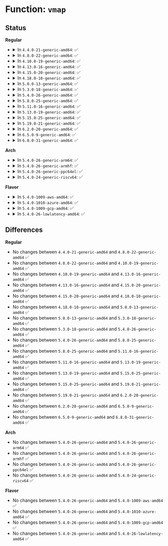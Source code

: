 # Function: <code>vmap</code>

## Status
<b>Regular</b>
<ul>
<li>
<details>
<summary>In <code>4.4.0-21-generic-amd64</code>: ✅</summary>

```c
void * vmap(struct page * * pages, unsigned int count, long unsigned int flags, pgprot_t prot)
```

```json
{
  "name": "vmap",
  "collision_type": "Unique Global",
  "inline_type": "No",
  "funcs": [
    {
      "addr": 18446744071580741312,
      "name": "vmap",
      "external": true,
      "loc": "mm/vmalloc.c:1552",
      "file": "mm/vmalloc.c",
      "inline": "seen, unknown",
      "caller_inline": [],
      "caller_func": [
        "arch/x86/xen/grant-table.c:xen_pvh_gnttab_setup",
        "drivers/xen/xenbus/xenbus_client.c:xenbus_map_ring_valloc_hvm",
        "drivers/base/firmware_class.c:firmware_loading_store"
      ]
    }
  ],
  "symbols": [
    {
      "addr": 18446744071580741312,
      "name": "vmap",
      "section": ".text",
      "bind": "STB_GLOBAL",
      "size": 174
    }
  ]
}
```
</details>
</li>
<li>
<details>
<summary>In <code>4.8.0-22-generic-amd64</code>: ✅</summary>

```c
void * vmap(struct page * * pages, unsigned int count, long unsigned int flags, pgprot_t prot)
```

```json
{
  "name": "vmap",
  "collision_type": "Unique Global",
  "inline_type": "No",
  "funcs": [
    {
      "addr": 18446744071580860496,
      "name": "vmap",
      "external": true,
      "loc": "mm/vmalloc.c:1573",
      "file": "mm/vmalloc.c",
      "inline": "seen, unknown",
      "caller_inline": [],
      "caller_func": [
        "drivers/xen/xenbus/xenbus_client.c:xenbus_map_ring_valloc_hvm",
        "drivers/xen/xlate_mmu.c:xen_xlate_map_ballooned_pages",
        "drivers/base/firmware_class.c:firmware_loading_store"
      ]
    }
  ],
  "symbols": [
    {
      "addr": 18446744071580860496,
      "name": "vmap",
      "section": ".text",
      "bind": "STB_GLOBAL",
      "size": 174
    }
  ]
}
```
</details>
</li>
<li>
<details>
<summary>In <code>4.10.0-19-generic-amd64</code>: ✅</summary>

```c
void * vmap(struct page * * pages, unsigned int count, long unsigned int flags, pgprot_t prot)
```

```json
{
  "name": "vmap",
  "collision_type": "Unique Global",
  "inline_type": "No",
  "funcs": [
    {
      "addr": 18446744071580930704,
      "name": "vmap",
      "external": true,
      "loc": "mm/vmalloc.c:1588",
      "file": "mm/vmalloc.c",
      "inline": "seen, unknown",
      "caller_inline": [],
      "caller_func": [
        "drivers/xen/xenbus/xenbus_client.c:xenbus_map_ring_valloc_hvm",
        "drivers/xen/xlate_mmu.c:xen_xlate_map_ballooned_pages",
        "drivers/base/firmware_class.c:firmware_loading_store"
      ]
    }
  ],
  "symbols": [
    {
      "addr": 18446744071580930704,
      "name": "vmap",
      "section": ".text",
      "bind": "STB_GLOBAL",
      "size": 174
    }
  ]
}
```
</details>
</li>
<li>
<details>
<summary>In <code>4.13.0-16-generic-amd64</code>: ✅</summary>

```c
void * vmap(struct page * * pages, unsigned int count, long unsigned int flags, pgprot_t prot)
```

```json
{
  "name": "vmap",
  "collision_type": "Unique Global",
  "inline_type": "No",
  "funcs": [
    {
      "addr": 18446744071580974960,
      "name": "vmap",
      "external": true,
      "loc": "mm/vmalloc.c:1640",
      "file": "mm/vmalloc.c",
      "inline": "seen, unknown",
      "caller_inline": [],
      "caller_func": [
        "kernel/kexec_core.c:kimage_crash_copy_vmcoreinfo",
        "drivers/xen/xenbus/xenbus_client.c:xenbus_map_ring_valloc_hvm",
        "drivers/xen/xlate_mmu.c:xen_xlate_map_ballooned_pages",
        "drivers/base/firmware_class.c:firmware_loading_store"
      ]
    }
  ],
  "symbols": [
    {
      "addr": 18446744071580974960,
      "name": "vmap",
      "section": ".text",
      "bind": "STB_GLOBAL",
      "size": 164
    }
  ]
}
```
</details>
</li>
<li>
<details>
<summary>In <code>4.15.0-20-generic-amd64</code>: ✅</summary>

```c
void * vmap(struct page * * pages, unsigned int count, long unsigned int flags, pgprot_t prot)
```

```json
{
  "name": "vmap",
  "collision_type": "Unique Global",
  "inline_type": "No",
  "funcs": [
    {
      "addr": 18446744071581077584,
      "name": "vmap",
      "external": true,
      "loc": "mm/vmalloc.c:1638",
      "file": "mm/vmalloc.c",
      "inline": "seen, unknown",
      "caller_inline": [],
      "caller_func": [
        "kernel/kexec_core.c:kimage_crash_copy_vmcoreinfo",
        "drivers/xen/xenbus/xenbus_client.c:xenbus_map_ring_valloc_hvm",
        "drivers/xen/xlate_mmu.c:xen_xlate_map_ballooned_pages",
        "drivers/base/firmware_class.c:firmware_loading_store"
      ]
    }
  ],
  "symbols": [
    {
      "addr": 18446744071581077584,
      "name": "vmap",
      "section": ".text",
      "bind": "STB_GLOBAL",
      "size": 164
    }
  ]
}
```
</details>
</li>
<li>
<details>
<summary>In <code>4.18.0-10-generic-amd64</code>: ✅</summary>

```c
void * vmap(struct page * * pages, unsigned int count, long unsigned int flags, pgprot_t prot)
```

```json
{
  "name": "vmap",
  "collision_type": "Unique Global",
  "inline_type": "No",
  "funcs": [
    {
      "addr": 18446744071581216512,
      "name": "vmap",
      "external": true,
      "loc": "mm/vmalloc.c:1625",
      "file": "mm/vmalloc.c",
      "inline": "seen, unknown",
      "caller_inline": [],
      "caller_func": [
        "kernel/kexec_core.c:kimage_crash_copy_vmcoreinfo",
        "security/keys/big_key.c:big_key_alloc_buffer",
        "drivers/xen/xenbus/xenbus_client.c:xenbus_map_ring_valloc_hvm",
        "drivers/xen/xlate_mmu.c:xen_xlate_map_ballooned_pages",
        "drivers/base/firmware_loader/fallback.c:firmware_loading_store"
      ]
    }
  ],
  "symbols": [
    {
      "addr": 18446744071581216512,
      "name": "vmap",
      "section": ".text",
      "bind": "STB_GLOBAL",
      "size": 164
    }
  ]
}
```
</details>
</li>
<li>
<details>
<summary>In <code>5.0.0-13-generic-amd64</code>: ✅</summary>

```c
void * vmap(struct page * * pages, unsigned int count, long unsigned int flags, pgprot_t prot)
```

```json
{
  "name": "vmap",
  "collision_type": "Unique Global",
  "inline_type": "No",
  "funcs": [
    {
      "addr": 18446744071581300240,
      "name": "vmap",
      "external": true,
      "loc": "mm/vmalloc.c:1631",
      "file": "mm/vmalloc.c",
      "inline": "seen, unknown",
      "caller_inline": [],
      "caller_func": [
        "kernel/kexec_core.c:kimage_crash_copy_vmcoreinfo",
        "security/keys/big_key.c:big_key_alloc_buffer",
        "drivers/xen/xenbus/xenbus_client.c:xenbus_map_ring_valloc_hvm",
        "drivers/xen/xlate_mmu.c:xen_xlate_map_ballooned_pages",
        "drivers/base/firmware_loader/fallback.c:firmware_loading_store"
      ]
    }
  ],
  "symbols": [
    {
      "addr": 18446744071581300240,
      "name": "vmap",
      "section": ".text",
      "bind": "STB_GLOBAL",
      "size": 167
    }
  ]
}
```
</details>
</li>
<li>
<details>
<summary>In <code>5.3.0-18-generic-amd64</code>: ✅</summary>

```c
void * vmap(struct page * * pages, unsigned int count, long unsigned int flags, pgprot_t prot)
```

```json
{
  "name": "vmap",
  "collision_type": "Unique Global",
  "inline_type": "No",
  "funcs": [
    {
      "addr": 18446744071581377520,
      "name": "vmap",
      "external": true,
      "loc": "mm/vmalloc.c:2365",
      "file": "mm/vmalloc.c",
      "inline": "seen, unknown",
      "caller_inline": [],
      "caller_func": [
        "arch/x86/kernel/irq_64.c:irq_init_percpu_irqstack",
        "kernel/kexec_core.c:kimage_crash_copy_vmcoreinfo",
        "security/keys/big_key.c:big_key_alloc_buffer",
        "drivers/xen/xenbus/xenbus_client.c:xenbus_map_ring_valloc_hvm",
        "drivers/xen/xlate_mmu.c:xen_xlate_map_ballooned_pages"
      ]
    }
  ],
  "symbols": [
    {
      "addr": 18446744071581377520,
      "name": "vmap",
      "section": ".text",
      "bind": "STB_GLOBAL",
      "size": 167
    }
  ]
}
```
</details>
</li>
<li>
<details>
<summary>In <code>5.4.0-26-generic-amd64</code>: ✅</summary>

```c
void * vmap(struct page * * pages, unsigned int count, long unsigned int flags, pgprot_t prot)
```

```json
{
  "name": "vmap",
  "collision_type": "Unique Global",
  "inline_type": "No",
  "funcs": [
    {
      "addr": 18446744071581438720,
      "name": "vmap",
      "external": true,
      "loc": "mm/vmalloc.c:2371",
      "file": "mm/vmalloc.c",
      "inline": "seen, unknown",
      "caller_inline": [],
      "caller_func": [
        "arch/x86/kernel/irq_64.c:irq_init_percpu_irqstack",
        "kernel/kexec_core.c:kimage_crash_copy_vmcoreinfo",
        "security/keys/big_key.c:big_key_alloc_buffer",
        "drivers/xen/xenbus/xenbus_client.c:xenbus_map_ring_valloc_hvm",
        "drivers/xen/xlate_mmu.c:xen_xlate_map_ballooned_pages"
      ]
    }
  ],
  "symbols": [
    {
      "addr": 18446744071581438720,
      "name": "vmap",
      "section": ".text",
      "bind": "STB_GLOBAL",
      "size": 167
    }
  ]
}
```
</details>
</li>
<li>
<details>
<summary>In <code>5.8.0-25-generic-amd64</code>: ✅</summary>

```c
void * vmap(struct page * * pages, unsigned int count, long unsigned int flags, pgprot_t prot)
```

```json
{
  "name": "vmap",
  "collision_type": "Unique Global",
  "inline_type": "No",
  "funcs": [
    {
      "addr": 18446744071581646912,
      "name": "vmap",
      "external": true,
      "loc": "mm/vmalloc.c:2418",
      "file": "mm/vmalloc.c",
      "inline": "seen, unknown",
      "caller_inline": [],
      "caller_func": [
        "arch/x86/kernel/irq_64.c:map_irq_stack",
        "kernel/kexec_core.c:kimage_crash_copy_vmcoreinfo",
        "kernel/relay.c:relay_alloc_buf",
        "kernel/relay.c:relay_alloc_buf",
        "kernel/bpf/ringbuf.c:bpf_ringbuf_area_alloc",
        "drivers/xen/xenbus/xenbus_client.c:xenbus_map_ring_hvm",
        "drivers/xen/xlate_mmu.c:xen_xlate_map_ballooned_pages",
        "drivers/base/firmware_loader/main.c:fw_decompress_xz_pages",
        "drivers/dma-buf/heaps/heap-helpers.c:dma_heap_dma_buf_vmap",
        "net/xdp/xsk_buff_pool.c:xp_create"
      ]
    }
  ],
  "symbols": [
    {
      "addr": 18446744071581646912,
      "name": "vmap",
      "section": ".text",
      "bind": "STB_GLOBAL",
      "size": 142
    }
  ]
}
```
</details>
</li>
<li>
<details>
<summary>In <code>5.11.0-16-generic-amd64</code>: ✅</summary>

```c
void * vmap(struct page * * pages, unsigned int count, long unsigned int flags, pgprot_t prot)
```

```json
{
  "name": "vmap",
  "collision_type": "Unique Global",
  "inline_type": "No",
  "funcs": [
    {
      "addr": 18446744071581693440,
      "name": "vmap",
      "external": true,
      "loc": "mm/vmalloc.c:2403",
      "file": "mm/vmalloc.c",
      "inline": "seen, unknown",
      "caller_inline": [],
      "caller_func": [
        "arch/x86/kernel/irq_64.c:map_irq_stack",
        "kernel/kexec_core.c:kimage_crash_copy_vmcoreinfo",
        "kernel/relay.c:relay_alloc_buf",
        "kernel/relay.c:relay_alloc_buf",
        "kernel/bpf/ringbuf.c:bpf_ringbuf_area_alloc",
        "drivers/xen/xenbus/xenbus_client.c:xenbus_map_ring_hvm",
        "drivers/xen/xlate_mmu.c:xen_xlate_map_ballooned_pages",
        "drivers/base/firmware_loader/main.c:fw_decompress_xz_pages",
        "drivers/dma-buf/heaps/system_heap.c:system_heap_do_vmap",
        "net/xdp/xdp_umem.c:xdp_umem_reg"
      ]
    }
  ],
  "symbols": [
    {
      "addr": 18446744071581693440,
      "name": "vmap",
      "section": ".text",
      "bind": "STB_GLOBAL",
      "size": 180
    }
  ]
}
```
</details>
</li>
<li>
<details>
<summary>In <code>5.13.0-19-generic-amd64</code>: ✅</summary>

```c
void * vmap(struct page * * pages, unsigned int count, long unsigned int flags, pgprot_t prot)
```

```json
{
  "name": "vmap",
  "collision_type": "Unique Global",
  "inline_type": "No",
  "funcs": [
    {
      "addr": 18446744071581716176,
      "name": "vmap",
      "external": true,
      "loc": "mm/vmalloc.c:2685",
      "file": "mm/vmalloc.c",
      "inline": "seen, unknown",
      "caller_inline": [],
      "caller_func": [
        "arch/x86/kernel/irq_64.c:irq_init_percpu_irqstack",
        "kernel/dma/mapping.c:dma_vmap_noncontiguous",
        "kernel/kexec_core.c:kimage_crash_copy_vmcoreinfo",
        "kernel/relay.c:relay_create_buf",
        "kernel/relay.c:relay_create_buf",
        "kernel/bpf/ringbuf.c:bpf_ringbuf_alloc",
        "drivers/xen/xenbus/xenbus_client.c:xenbus_map_ring_hvm",
        "drivers/xen/xlate_mmu.c:xen_xlate_map_ballooned_pages",
        "drivers/base/firmware_loader/main.c:fw_decompress_xz",
        "drivers/dma-buf/heaps/system_heap.c:system_heap_vmap",
        "net/xdp/xdp_umem.c:xdp_umem_reg"
      ]
    }
  ],
  "symbols": [
    {
      "addr": 18446744071581716176,
      "name": "vmap",
      "section": ".text",
      "bind": "STB_GLOBAL",
      "size": 181
    }
  ]
}
```
</details>
</li>
<li>
<details>
<summary>In <code>5.15.0-25-generic-amd64</code>: ✅</summary>

```c
void * vmap(struct page * * pages, unsigned int count, long unsigned int flags, pgprot_t prot)
```

```json
{
  "name": "vmap",
  "collision_type": "Unique Global",
  "inline_type": "No",
  "funcs": [
    {
      "addr": 18446744071581988416,
      "name": "vmap",
      "external": true,
      "loc": "mm/vmalloc.c:2738",
      "file": "mm/vmalloc.c",
      "inline": "seen, unknown",
      "caller_inline": [],
      "caller_func": [
        "arch/x86/kernel/irq_64.c:irq_init_percpu_irqstack",
        "kernel/dma/mapping.c:dma_vmap_noncontiguous",
        "kernel/kexec_core.c:kimage_crash_copy_vmcoreinfo",
        "kernel/relay.c:relay_create_buf",
        "kernel/relay.c:relay_create_buf",
        "kernel/bpf/ringbuf.c:bpf_ringbuf_alloc",
        "drivers/xen/xenbus/xenbus_client.c:xenbus_map_ring_hvm",
        "drivers/xen/xlate_mmu.c:xen_xlate_map_ballooned_pages",
        "drivers/base/firmware_loader/main.c:fw_decompress_xz",
        "drivers/dma-buf/heaps/system_heap.c:system_heap_vmap",
        "net/xdp/xdp_umem.c:xdp_umem_reg"
      ]
    }
  ],
  "symbols": [
    {
      "addr": 18446744071581988416,
      "name": "vmap",
      "section": ".text",
      "bind": "STB_GLOBAL",
      "size": 181
    }
  ]
}
```
</details>
</li>
<li>
<details>
<summary>In <code>5.19.0-21-generic-amd64</code>: ✅</summary>

```c
void * vmap(struct page * * pages, unsigned int count, long unsigned int flags, pgprot_t prot)
```

```json
{
  "name": "vmap",
  "collision_type": "Unique Global",
  "inline_type": "No",
  "funcs": [
    {
      "addr": 18446744071582410656,
      "name": "vmap",
      "external": true,
      "loc": "mm/vmalloc.c:2782",
      "file": "mm/vmalloc.c",
      "inline": "seen, unknown",
      "caller_inline": [],
      "caller_func": [
        "arch/x86/kernel/irq_64.c:irq_init_percpu_irqstack",
        "kernel/dma/mapping.c:dma_vmap_noncontiguous",
        "kernel/dma/remap.c:dma_common_contiguous_remap",
        "kernel/dma/remap.c:dma_common_pages_remap",
        "kernel/kexec_core.c:kimage_crash_copy_vmcoreinfo",
        "kernel/relay.c:relay_alloc_buf",
        "kernel/relay.c:relay_alloc_buf",
        "kernel/bpf/ringbuf.c:bpf_ringbuf_alloc",
        "drivers/xen/xenbus/xenbus_client.c:xenbus_map_ring_hvm",
        "drivers/xen/xlate_mmu.c:xen_xlate_map_ballooned_pages",
        "drivers/base/firmware_loader/main.c:fw_map_paged_buf",
        "drivers/dma-buf/heaps/system_heap.c:system_heap_vmap",
        "net/xdp/xdp_umem.c:xdp_umem_reg"
      ]
    }
  ],
  "symbols": [
    {
      "addr": 18446744071582410656,
      "name": "vmap",
      "section": ".text",
      "bind": "STB_GLOBAL",
      "size": 221
    }
  ]
}
```
</details>
</li>
<li>
<details>
<summary>In <code>6.2.0-20-generic-amd64</code>: ✅</summary>

```c
void * vmap(struct page * * pages, unsigned int count, long unsigned int flags, pgprot_t prot)
```

```json
{
  "name": "vmap",
  "collision_type": "Unique Global",
  "inline_type": "No",
  "funcs": [
    {
      "addr": 18446744071582917632,
      "name": "vmap",
      "external": true,
      "loc": "mm/vmalloc.c:2844",
      "file": "mm/vmalloc.c",
      "inline": "seen, unknown",
      "caller_inline": [],
      "caller_func": [
        "arch/x86/kernel/irq_64.c:irq_init_percpu_irqstack",
        "kernel/dma/mapping.c:dma_vmap_noncontiguous",
        "kernel/dma/remap.c:dma_common_contiguous_remap",
        "kernel/dma/remap.c:dma_common_pages_remap",
        "kernel/kexec_core.c:kimage_crash_copy_vmcoreinfo",
        "kernel/relay.c:relay_alloc_buf",
        "kernel/relay.c:relay_alloc_buf",
        "kernel/bpf/ringbuf.c:bpf_ringbuf_alloc",
        "drivers/xen/xenbus/xenbus_client.c:xenbus_map_ring_hvm",
        "drivers/xen/xlate_mmu.c:xen_xlate_map_ballooned_pages",
        "drivers/base/firmware_loader/main.c:fw_map_paged_buf",
        "drivers/dma-buf/heaps/system_heap.c:system_heap_vmap",
        "net/xdp/xdp_umem.c:xdp_umem_reg"
      ]
    }
  ],
  "symbols": [
    {
      "addr": 18446744071582917632,
      "name": "vmap",
      "section": ".text",
      "bind": "STB_GLOBAL",
      "size": 221
    }
  ]
}
```
</details>
</li>
<li>
<details>
<summary>In <code>6.5.0-9-generic-amd64</code>: ✅</summary>

```c
void * vmap(struct page * * pages, unsigned int count, long unsigned int flags, pgprot_t prot)
```

```json
{
  "name": "vmap",
  "collision_type": "Unique Global",
  "inline_type": "No",
  "funcs": [
    {
      "addr": 18446744071583132800,
      "name": "vmap",
      "external": true,
      "loc": "mm/vmalloc.c:2895",
      "file": "mm/vmalloc.c",
      "inline": "seen, unknown",
      "caller_inline": [],
      "caller_func": [
        "arch/x86/kernel/irq_64.c:irq_init_percpu_irqstack",
        "kernel/dma/mapping.c:dma_vmap_noncontiguous",
        "kernel/dma/remap.c:dma_common_contiguous_remap",
        "kernel/dma/remap.c:dma_common_pages_remap",
        "kernel/module/decompress.c:module_decompress",
        "kernel/kexec_core.c:kimage_crash_copy_vmcoreinfo",
        "kernel/relay.c:relay_alloc_buf",
        "kernel/relay.c:relay_alloc_buf",
        "kernel/bpf/ringbuf.c:bpf_ringbuf_alloc",
        "drivers/xen/xenbus/xenbus_client.c:xenbus_map_ring_hvm",
        "drivers/xen/xlate_mmu.c:xen_xlate_map_ballooned_pages",
        "drivers/base/firmware_loader/main.c:fw_map_paged_buf",
        "drivers/dma-buf/heaps/system_heap.c:system_heap_vmap",
        "net/xdp/xdp_umem.c:xdp_umem_reg"
      ]
    }
  ],
  "symbols": [
    {
      "addr": 18446744071583132800,
      "name": "vmap",
      "section": ".text",
      "bind": "STB_GLOBAL",
      "size": 240
    }
  ]
}
```
</details>
</li>
<li>
<details>
<summary>In <code>6.8.0-31-generic-amd64</code>: ✅</summary>

```c
void * vmap(struct page * * pages, unsigned int count, long unsigned int flags, pgprot_t prot)
```

```json
{
  "name": "vmap",
  "collision_type": "Unique Global",
  "inline_type": "No",
  "funcs": [
    {
      "addr": 18446744071583315792,
      "name": "vmap",
      "external": true,
      "loc": "mm/vmalloc.c:2895",
      "file": "mm/vmalloc.c",
      "inline": "seen, unknown",
      "caller_inline": [],
      "caller_func": [
        "arch/x86/kernel/irq_64.c:irq_init_percpu_irqstack",
        "kernel/dma/mapping.c:dma_vmap_noncontiguous",
        "kernel/dma/remap.c:dma_common_contiguous_remap",
        "kernel/dma/remap.c:dma_common_pages_remap",
        "kernel/module/decompress.c:module_decompress",
        "kernel/kexec_core.c:kimage_crash_copy_vmcoreinfo",
        "kernel/relay.c:relay_alloc_buf",
        "kernel/relay.c:relay_alloc_buf",
        "kernel/bpf/ringbuf.c:bpf_ringbuf_alloc",
        "drivers/xen/xenbus/xenbus_client.c:xenbus_map_ring_hvm",
        "drivers/xen/xlate_mmu.c:xen_xlate_map_ballooned_pages",
        "drivers/base/firmware_loader/main.c:fw_map_paged_buf",
        "drivers/dma-buf/heaps/system_heap.c:system_heap_vmap",
        "drivers/gpu/drm/drm_gem_shmem_helper.c:drm_gem_shmem_vmap",
        "net/xdp/xdp_umem.c:xdp_umem_reg"
      ]
    }
  ],
  "symbols": [
    {
      "addr": 18446744071583315792,
      "name": "vmap",
      "section": ".text",
      "bind": "STB_GLOBAL",
      "size": 240
    }
  ]
}
```
</details>
</li>
</ul>
<b>Arch</b>
<ul>
<li>
<details>
<summary>In <code>5.4.0-26-generic-arm64</code>: ✅</summary>

```c
void * vmap(struct page * * pages, unsigned int count, long unsigned int flags, pgprot_t prot)
```

```json
{
  "name": "vmap",
  "collision_type": "Unique Global",
  "inline_type": "No",
  "funcs": [
    {
      "addr": 18446603336492842312,
      "name": "vmap",
      "external": true,
      "loc": "mm/vmalloc.c:2371",
      "file": "mm/vmalloc.c",
      "inline": "seen, unknown",
      "caller_inline": [],
      "caller_func": [
        "kernel/kexec_core.c:kimage_crash_copy_vmcoreinfo",
        "security/keys/big_key.c:big_key_alloc_buffer",
        "drivers/xen/xenbus/xenbus_client.c:xenbus_map_ring_valloc_hvm",
        "drivers/xen/xlate_mmu.c:xen_xlate_map_ballooned_pages"
      ]
    }
  ],
  "symbols": [
    {
      "addr": 18446603336492842312,
      "name": "vmap",
      "section": ".text",
      "bind": "STB_GLOBAL",
      "size": 200
    }
  ]
}
```
</details>
</li>
<li>
<details>
<summary>In <code>5.4.0-26-generic-armhf</code>: ✅</summary>

```c
void * vmap(struct page * * pages, unsigned int count, long unsigned int flags, pgprot_t prot)
```

```json
{
  "name": "vmap",
  "collision_type": "Unique Global",
  "inline_type": "No",
  "funcs": [
    {
      "addr": 3226649188,
      "name": "vmap",
      "external": true,
      "loc": "mm/vmalloc.c:2371",
      "file": "mm/vmalloc.c",
      "inline": "seen, unknown",
      "caller_inline": [],
      "caller_func": [
        "arch/arm/mm/fault-armv.c:check_writebuffer_bugs",
        "arch/arm/mm/fault-armv.c:check_writebuffer_bugs",
        "kernel/kexec_core.c:kimage_crash_copy_vmcoreinfo",
        "fs/pstore/ram_core.c:persistent_ram_new",
        "security/keys/big_key.c:big_key_alloc_buffer",
        "net/xdp/xdp_umem.c:xdp_umem_create"
      ]
    }
  ],
  "symbols": [
    {
      "addr": 3226649188,
      "name": "vmap",
      "section": ".text",
      "bind": "STB_GLOBAL",
      "size": 124
    }
  ]
}
```
</details>
</li>
<li>
<details>
<summary>In <code>5.4.0-26-generic-ppc64el</code>: ✅</summary>

```c
void * vmap(struct page * * pages, unsigned int count, long unsigned int flags, pgprot_t prot)
```

```json
{
  "name": "vmap",
  "collision_type": "Unique Global",
  "inline_type": "No",
  "funcs": [
    {
      "addr": 13835058055286230944,
      "name": "vmap",
      "external": true,
      "loc": "mm/vmalloc.c:2371",
      "file": "mm/vmalloc.c",
      "inline": "seen, unknown",
      "caller_inline": [],
      "caller_func": [
        "kernel/kexec_core.c:kimage_crash_copy_vmcoreinfo",
        "security/keys/big_key.c:big_key_alloc_buffer"
      ]
    }
  ],
  "symbols": [
    {
      "addr": 13835058055286230944,
      "name": "vmap",
      "section": ".text",
      "bind": "STB_GLOBAL",
      "size": 268
    }
  ]
}
```
</details>
</li>
<li>
<details>
<summary>In <code>5.4.0-24-generic-riscv64</code>: ✅</summary>

```c
void * vmap(struct page * * pages, unsigned int count, long unsigned int flags, pgprot_t prot)
```

```json
{
  "name": "vmap",
  "collision_type": "Unique Global",
  "inline_type": "No",
  "funcs": [
    {
      "addr": 18446743936272794282,
      "name": "vmap",
      "external": true,
      "loc": "mm/vmalloc.c:2371",
      "file": "mm/vmalloc.c",
      "inline": "seen, unknown",
      "caller_inline": [],
      "caller_func": [
        "security/keys/big_key.c:big_key_alloc_buffer"
      ]
    }
  ],
  "symbols": [
    {
      "addr": 18446743936272794282,
      "name": "vmap",
      "section": ".text",
      "bind": "STB_GLOBAL",
      "size": 148
    }
  ]
}
```
</details>
</li>
</ul>
<b>Flavor</b>
<ul>
<li>
<details>
<summary>In <code>5.4.0-1009-aws-amd64</code>: ✅</summary>

```c
void * vmap(struct page * * pages, unsigned int count, long unsigned int flags, pgprot_t prot)
```

```json
{
  "name": "vmap",
  "collision_type": "Unique Global",
  "inline_type": "No",
  "funcs": [
    {
      "addr": 18446744071581407568,
      "name": "vmap",
      "external": true,
      "loc": "mm/vmalloc.c:2371",
      "file": "mm/vmalloc.c",
      "inline": "seen, unknown",
      "caller_inline": [],
      "caller_func": [
        "arch/x86/kernel/irq_64.c:irq_init_percpu_irqstack",
        "kernel/kexec_core.c:kimage_crash_copy_vmcoreinfo",
        "security/keys/big_key.c:big_key_alloc_buffer",
        "drivers/xen/xenbus/xenbus_client.c:xenbus_map_ring_valloc_hvm",
        "drivers/xen/xlate_mmu.c:xen_xlate_map_ballooned_pages"
      ]
    }
  ],
  "symbols": [
    {
      "addr": 18446744071581407568,
      "name": "vmap",
      "section": ".text",
      "bind": "STB_GLOBAL",
      "size": 167
    }
  ]
}
```
</details>
</li>
<li>
<details>
<summary>In <code>5.4.0-1010-azure-amd64</code>: ✅</summary>

```c
void * vmap(struct page * * pages, unsigned int count, long unsigned int flags, pgprot_t prot)
```

```json
{
  "name": "vmap",
  "collision_type": "Unique Global",
  "inline_type": "No",
  "funcs": [
    {
      "addr": 18446744071581350080,
      "name": "vmap",
      "external": true,
      "loc": "mm/vmalloc.c:2371",
      "file": "mm/vmalloc.c",
      "inline": "seen, unknown",
      "caller_inline": [],
      "caller_func": [
        "arch/x86/kernel/irq_64.c:irq_init_percpu_irqstack",
        "kernel/kexec_core.c:kimage_crash_copy_vmcoreinfo",
        "security/keys/big_key.c:big_key_alloc_buffer",
        "drivers/hv/ring_buffer.c:hv_ringbuffer_init"
      ]
    }
  ],
  "symbols": [
    {
      "addr": 18446744071581350080,
      "name": "vmap",
      "section": ".text",
      "bind": "STB_GLOBAL",
      "size": 167
    }
  ]
}
```
</details>
</li>
<li>
<details>
<summary>In <code>5.4.0-1009-gcp-amd64</code>: ✅</summary>

```c
void * vmap(struct page * * pages, unsigned int count, long unsigned int flags, pgprot_t prot)
```

```json
{
  "name": "vmap",
  "collision_type": "Unique Global",
  "inline_type": "No",
  "funcs": [
    {
      "addr": 18446744071581398768,
      "name": "vmap",
      "external": true,
      "loc": "mm/vmalloc.c:2371",
      "file": "mm/vmalloc.c",
      "inline": "seen, unknown",
      "caller_inline": [],
      "caller_func": [
        "arch/x86/kernel/irq_64.c:irq_init_percpu_irqstack",
        "kernel/kexec_core.c:kimage_crash_copy_vmcoreinfo",
        "security/keys/big_key.c:big_key_alloc_buffer",
        "drivers/xen/xenbus/xenbus_client.c:xenbus_map_ring_valloc_hvm",
        "drivers/xen/xlate_mmu.c:xen_xlate_map_ballooned_pages",
        "drivers/base/firmware_loader/main.c:fw_map_paged_buf"
      ]
    }
  ],
  "symbols": [
    {
      "addr": 18446744071581398768,
      "name": "vmap",
      "section": ".text",
      "bind": "STB_GLOBAL",
      "size": 167
    }
  ]
}
```
</details>
</li>
<li>
<details>
<summary>In <code>5.4.0-26-lowlatency-amd64</code>: ✅</summary>

```c
void * vmap(struct page * * pages, unsigned int count, long unsigned int flags, pgprot_t prot)
```

```json
{
  "name": "vmap",
  "collision_type": "Unique Global",
  "inline_type": "No",
  "funcs": [
    {
      "addr": 18446744071581462800,
      "name": "vmap",
      "external": true,
      "loc": "mm/vmalloc.c:2371",
      "file": "mm/vmalloc.c",
      "inline": "seen, unknown",
      "caller_inline": [],
      "caller_func": [
        "arch/x86/kernel/irq_64.c:irq_init_percpu_irqstack",
        "kernel/kexec_core.c:kimage_crash_copy_vmcoreinfo",
        "security/keys/big_key.c:big_key_alloc_buffer",
        "drivers/xen/xenbus/xenbus_client.c:xenbus_map_ring_valloc_hvm",
        "drivers/xen/xlate_mmu.c:xen_xlate_map_ballooned_pages"
      ]
    }
  ],
  "symbols": [
    {
      "addr": 18446744071581462800,
      "name": "vmap",
      "section": ".text",
      "bind": "STB_GLOBAL",
      "size": 148
    }
  ]
}
```
</details>
</li>
</ul>

## Differences
<b>Regular</b>
<ul>
<li>
No changes between <code>4.4.0-21-generic-amd64</code> and <code>4.8.0-22-generic-amd64</code> ✅
</li>
<li>
No changes between <code>4.8.0-22-generic-amd64</code> and <code>4.10.0-19-generic-amd64</code> ✅
</li>
<li>
No changes between <code>4.10.0-19-generic-amd64</code> and <code>4.13.0-16-generic-amd64</code> ✅
</li>
<li>
No changes between <code>4.13.0-16-generic-amd64</code> and <code>4.15.0-20-generic-amd64</code> ✅
</li>
<li>
No changes between <code>4.15.0-20-generic-amd64</code> and <code>4.18.0-10-generic-amd64</code> ✅
</li>
<li>
No changes between <code>4.18.0-10-generic-amd64</code> and <code>5.0.0-13-generic-amd64</code> ✅
</li>
<li>
No changes between <code>5.0.0-13-generic-amd64</code> and <code>5.3.0-18-generic-amd64</code> ✅
</li>
<li>
No changes between <code>5.3.0-18-generic-amd64</code> and <code>5.4.0-26-generic-amd64</code> ✅
</li>
<li>
No changes between <code>5.4.0-26-generic-amd64</code> and <code>5.8.0-25-generic-amd64</code> ✅
</li>
<li>
No changes between <code>5.8.0-25-generic-amd64</code> and <code>5.11.0-16-generic-amd64</code> ✅
</li>
<li>
No changes between <code>5.11.0-16-generic-amd64</code> and <code>5.13.0-19-generic-amd64</code> ✅
</li>
<li>
No changes between <code>5.13.0-19-generic-amd64</code> and <code>5.15.0-25-generic-amd64</code> ✅
</li>
<li>
No changes between <code>5.15.0-25-generic-amd64</code> and <code>5.19.0-21-generic-amd64</code> ✅
</li>
<li>
No changes between <code>5.19.0-21-generic-amd64</code> and <code>6.2.0-20-generic-amd64</code> ✅
</li>
<li>
No changes between <code>6.2.0-20-generic-amd64</code> and <code>6.5.0-9-generic-amd64</code> ✅
</li>
<li>
No changes between <code>6.5.0-9-generic-amd64</code> and <code>6.8.0-31-generic-amd64</code> ✅
</li>
</ul>
<b>Arch</b>
<ul>
<li>
No changes between <code>5.4.0-26-generic-amd64</code> and <code>5.4.0-26-generic-arm64</code> ✅
</li>
<li>
No changes between <code>5.4.0-26-generic-amd64</code> and <code>5.4.0-26-generic-armhf</code> ✅
</li>
<li>
No changes between <code>5.4.0-26-generic-amd64</code> and <code>5.4.0-26-generic-ppc64el</code> ✅
</li>
<li>
No changes between <code>5.4.0-26-generic-amd64</code> and <code>5.4.0-24-generic-riscv64</code> ✅
</li>
</ul>
<b>Flavor</b>
<ul>
<li>
No changes between <code>5.4.0-26-generic-amd64</code> and <code>5.4.0-1009-aws-amd64</code> ✅
</li>
<li>
No changes between <code>5.4.0-26-generic-amd64</code> and <code>5.4.0-1010-azure-amd64</code> ✅
</li>
<li>
No changes between <code>5.4.0-26-generic-amd64</code> and <code>5.4.0-1009-gcp-amd64</code> ✅
</li>
<li>
No changes between <code>5.4.0-26-generic-amd64</code> and <code>5.4.0-26-lowlatency-amd64</code> ✅
</li>
</ul>
